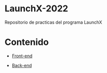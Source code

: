 # LaunchX-2022
Repositorio de practicas del programa LaunchX

# Contenido

- [Front-end](https://github.com/JorgeGonzalez08/LaunchX-2022/tree/main/Front-End)

- [Back-end](https://github.com/JorgeGonzalez08/LaunchX-2022/tree/main/Back-End)
